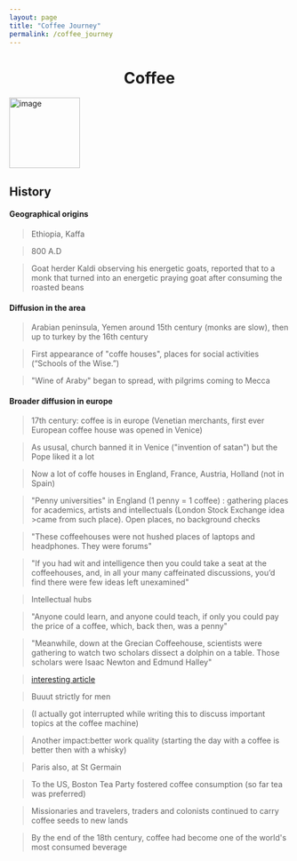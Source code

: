 ```yaml
---
layout: page
title: "Coffee Journey"
permalink: /coffee_journey
---
```


<link href="/retro.css" rel="stylesheet">

<h1 align="center"> Coffee </h1>

<img width="127" alt="image" src="https://github.com/meubleancien/meubleancien.github.io/assets/83462719/0b4421cb-aa1f-4bca-a9d5-f6854a24199f">

## History

#### Geographical origins 

>Ethiopia, Kaffa

>800 A.D

>Goat herder Kaldi observing his energetic goats, reported that to a monk that turned into an energetic praying goat after consuming the roasted beans

#### Diffusion in the area

>Arabian peninsula, Yemen around 15th century (monks are slow), then up to turkey by the 16th century

>First appearance of "coffe houses", places for social activities (“Schools of the Wise.”)

>"Wine of Araby" began to spread, with pilgrims coming to Mecca 

#### Broader diffusion in europe

>17th century: coffee is in europe (Venetian merchants, first ever European coffee house was opened in Venice)

>As ususal, church banned it in Venice ("invention of satan") but the Pope liked it a lot

>Now a lot of coffe houses in England, France, Austria, Holland (not in Spain)

>"Penny universities" in England (1 penny = 1 coffee) : gathering places for academics, artists and intellectuals (London Stock Exchange idea >came from such place). Open places, no background checks

>"These coffeehouses were not hushed places of laptops and headphones. They were forums"

>"If you had wit and intelligence then you could take a seat at the coffeehouses, and, in all your many caffeinated discussions, you’d find there were few ideas left unexamined"

>Intellectual hubs

>"Anyone could learn, and anyone could teach, if only you could pay the price of a coffee, which, back then, was a penny"

>"Meanwhile, down at the Grecian Coffeehouse, scientists were gathering to watch two scholars dissect a dolphin on a table. Those scholars were Isaac Newton and Edmund Halley"

> [interesting article](https://bigthink.com/the-past/penny-universities-coffeehouse/)

>Buuut strictly for men

>(I actually got interrupted while writing this to discuss important topics at the coffee machine)

>Another impact:better work quality (starting the day with a coffee is better then with a whisky)

>Paris also, at St Germain

>To the US, Boston Tea Party fostered coffee consumption (so far tea was preferred)

>Missionaries and travelers, traders and colonists continued to carry coffee seeds to new lands

>By the end of the 18th century, coffee had become one of the world's most consumed beverage





